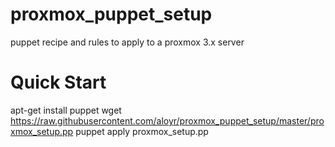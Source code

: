 proxmox_puppet_setup
====================

puppet recipe and rules to apply to a proxmox 3.x server

Quick Start
===========

apt-get install puppet
wget https://raw.githubusercontent.com/aloyr/proxmox_puppet_setup/master/proxmox_setup.pp
puppet apply proxmox_setup.pp
